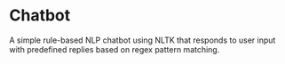 # Chatbot
A simple rule-based NLP chatbot using NLTK that responds to user input with predefined replies based on regex pattern matching.
